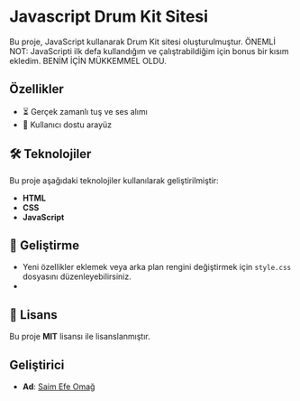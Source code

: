 # Javascript Drum Kit Sitesi

Bu proje, JavaScript kullanarak Drum Kit sitesi oluşturulmuştur. 
ÖNEMLİ NOT: JavaScripti ilk defa kullandığım ve çalıştrabildiğim için bonus bir kısım ekledim. BENİM İÇİN MÜKKEMMEL OLDU.

## Özellikler
- ⏳ Gerçek zamanlı tuş ve ses alımı
- 🎨 Kullanıcı dostu arayüz
  

## 🛠 Teknolojiler
Bu proje aşağıdaki teknolojiler kullanılarak geliştirilmiştir:
- **HTML**
- **CSS**
- **JavaScript**

## 🚀 Geliştirme
- Yeni özellikler eklemek veya arka plan rengini değiştirmek için `style.css` dosyasını düzenleyebilirsiniz.
- 
## 📜 Lisans
Bu proje **MIT** lisansı ile lisanslanmıştır.

## Geliştirici

- **Ad**: [Saim Efe Omağ](https://github.com/Efe774)

